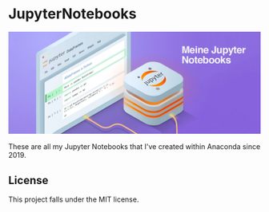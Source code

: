 # JupyterNotebooks


<p align="center">
    <a href="https://github.com/MaximilianFreitag/JupyterNotebooks">
        <img src="https://github.com/MaximilianFreitag/JupyterNotebooks/blob/main/cover_jupyter.png">
    </a>
</p>


These are all my Jupyter Notebooks that I've created within Anaconda since 2019. 



## License
This project falls under the MIT license.

